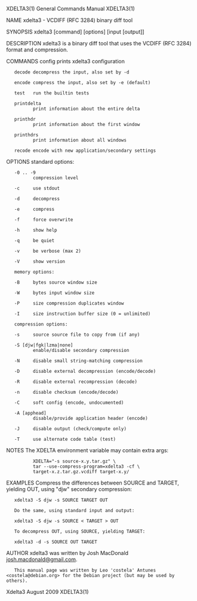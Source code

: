 XDELTA3(1)                                                    General Commands Manual                                                   XDELTA3(1)

NAME
       xdelta3 - VCDIFF (RFC 3284) binary diff tool

SYNOPSIS
       xdelta3 [command] [options] [input [output]]

DESCRIPTION
       xdelta3 is a binary diff tool that uses the VCDIFF (RFC 3284) format and compression.

COMMANDS
       config prints xdelta3 configuration

       decode decompress the input, also set by -d

       encode compress the input, also set by -e (default)

       test   run the builtin tests

       printdelta
              print information about the entire delta

       printhdr
              print information about the first window

       printhdrs
              print information about all windows

       recode encode with new application/secondary settings

OPTIONS
       standard options:

       -0 .. -9
              compression level

       -c     use stdout

       -d     decompress

       -e     compress

       -f     force overwrite

       -h     show help

       -q     be quiet

       -v     be verbose (max 2)

       -V     show version

       memory options:

       -B     bytes source window size

       -W     bytes input window size

       -P     size compression duplicates window

       -I     size instruction buffer size (0 = unlimited)

       compression options:

       -s     source source file to copy from (if any)

       -S [djw|fgk|lzma|none]
              enable/disable secondary compression

       -N     disable small string-matching compression

       -D     disable external decompression (encode/decode)

       -R     disable external recompression (decode)

       -n     disable checksum (encode/decode)

       -C     soft config (encode, undocumented)

       -A [apphead]
              disable/provide application header (encode)

       -J     disable output (check/compute only)

       -T     use alternate code table (test)

NOTES
       The XDELTA environment variable may contain extra args:

              XDELTA="-s source-x.y.tar.gz" \
              tar --use-compress-program=xdelta3 -cf \
              target-x.z.tar.gz.vcdiff target-x.y/

EXAMPLES
       Compress the differences between SOURCE and TARGET, yielding OUT, using "djw" secondary compression:

       xdelta3 -S djw -s SOURCE TARGET OUT

       Do the same, using standard input and output:

       xdelta3 -S djw -s SOURCE < TARGET > OUT

       To decompress OUT, using SOURCE, yielding TARGET:

       xdelta3 -d -s SOURCE OUT TARGET

AUTHOR
       xdelta3 was written by Josh MacDonald <josh.macdonald@gmail.com>.

       This manual page was written by Leo 'costela' Antunes <costela@debian.org> for the Debian project (but may be used by others).

Xdelta3                                                             August 2009                                                         XDELTA3(1)
